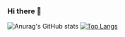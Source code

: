 ### Hi there 👋

![Anurag's GitHub stats](https://github-readme-stats.vercel.app/api?username=Kim-JeongHan&show_icons=true&count_private=true&theme=radical)
[![Top Langs](https://github-readme-stats.vercel.app/api/top-langs/?username=Kim-JeongHan)](https://github.com/anuraghazra/github-readme-stats)
<!--
**Kim-JeongHan/Kim-JeongHan** is a ✨ _special_ ✨ repository because its `README.md` (this file) appears on your GitHub profile.

Here are some ideas to get you started:

- 🔭 I’m currently working on ...
- 🌱 I’m currently learning ...
- 👯 I’m looking to collaborate on ...
- 🤔 I’m looking for help with ...
- 💬 Ask me about ...
- 📫 How to reach me: ...
- 😄 Pronouns: ...
- ⚡ Fun fact: ...
-->
